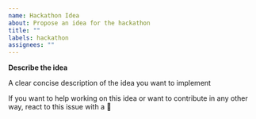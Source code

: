 ```yaml
---
name: Hackathon Idea
about: Propose an idea for the hackathon
title: ""
labels: hackathon
assignees: ""
---
```


**Describe the idea**

A clear concise description of the idea you want to implement

<!-- Don't modify below here -->

If you want to help working on this idea or want to contribute in any other way, react to this issue with a :rocket:
